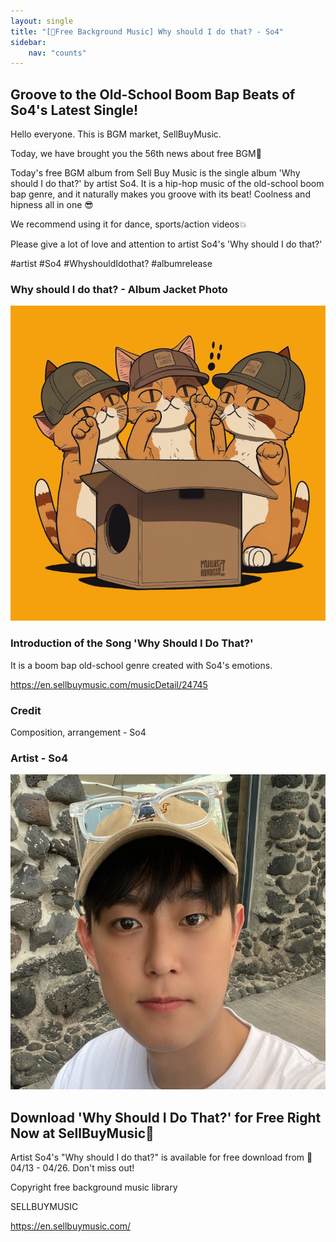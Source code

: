 ```yaml
---
layout: single
title: "[🎵Free Background Music] Why should I do that? - So4"
sidebar:
    nav: "counts"
---
```

<h2>Groove to the Old-School Boom Bap Beats of So4's Latest Single!</h2>
<p>Hello everyone. This is BGM market, SellBuyMusic.</p>
<p>Today, we have brought you the 56th news about free BGM🙌</p>
<p>Today's free BGM album from Sell Buy Music is the single album 'Why should I do that?' by artist So4. It is a hip-hop music of the old-school boom bap genre, and it naturally makes you groove with its beat! Coolness and hipness all in one 😎</p>
<p>We recommend using it for dance, sports/action videos💥</p>
<p>Please give a lot of love and attention to artist So4's 'Why should I do that?'</p>
<p>#artist #So4 #WhyshouldIdothat? #albumrelease</p>
<h3>Why should I do that? - Album Jacket Photo</h3>

<p><img src="../images/2023-04-25-FreeSo4/%EB%AC%B4%EB%A3%8C_%ED%94%84%EB%A1%9C%EB%AA%A8%EC%85%98_so4.jpg" alt="copyright_1 video editting" style="zoom:100%;" /></p>

<h3>Introduction of the Song 'Why Should I Do That?'</h3>
<p>It is a boom bap old-school genre created with So4's emotions.</p>
<a href="https://en.sellbuymusic.com/musicDetail/24745">https://en.sellbuymusic.com/musicDetail/24745</a>

<h3>Credit</h3>
<p>Composition, arrangement - So4</p>
<h3>Artist - So4</h3>

<p><img src="../images/2023-04-25-FreeSo4/so4_%EC%95%84%ED%8B%B0%EC%8A%A4%ED%8A%B8_%EC%9D%B4%EB%AF%B8%EC%A7%80.png" alt="copyright_1 video editting" style="zoom:100%;" /></p>

<h2>Download 'Why Should I Do That?' for Free Right Now at SellBuyMusic🤎</h2>
<p>Artist So4's "Why should I do that?" is available for free download from 📁 04/13 - 04/26. Don't miss out!</p>
<p>Copyright free background music library</p>
<p>SELLBUYMUSIC</p>
<a href="https://en.sellbuymusic.com/">https://en.sellbuymusic.com/</a>
